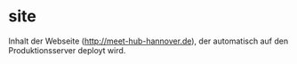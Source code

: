 site
====

Inhalt der Webseite (http://meet-hub-hannover.de), der automatisch auf den Produktionsserver deployt wird.

